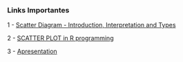 ### Links Importantes

1 - [Scatter Diagram - Introduction, Interpretation and Types](https://www.vedantu.com/commerce/scatter-diagram)

2 - [SCATTER PLOT in R programming](https://r-coder.com/scatter-plot-r/)

3 - [Apresentation]()
